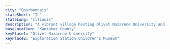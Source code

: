 ```yaml
---
city: "Bourbonnais"
stateShort: "IL"
stateLong: "Illinois"
description: "A vibrant village hosting Olivet Nazarene University and many cultural events throughout the year."
baseLocation: "Kankakee County"
keyPlace1: "Olivet Nazarene University"
keyPlace2: "Exploration Station Children's Museum"
---
```

